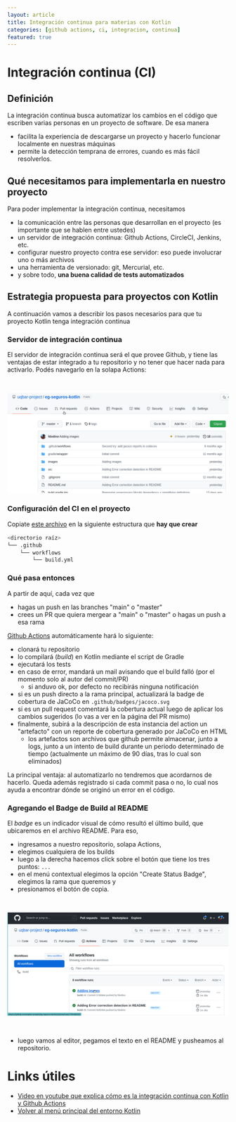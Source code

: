 ```yaml
---
layout: article
title: Integración continua para materias con Kotlin
categories: [github actions, ci, integracion, continua]
featured: true
---
```


# Integración continua (CI)

## Definición

La integración continua busca automatizar los cambios en el código que escriben varias personas en un proyecto de software. De esa manera

- facilita la experiencia de descargarse un proyecto y hacerlo funcionar localmente en nuestras máquinas
- permite la detección temprana de errores, cuando es más fácil resolverlos.

## Qué necesitamos para implementarla en nuestro proyecto

Para poder implementar la integración continua, necesitamos

- la comunicación entre las personas que desarrollan en el proyecto (es importante que se hablen entre ustedes)
- un servidor de integración continua: Github Actions, CircleCI, Jenkins, etc.
- configurar nuestro proyecto contra ese servidor: eso puede involucrar uno o más archivos
- una herramienta de versionado: git, Mercurial, etc.
- y sobre todo, **una buena calidad de tests automatizados**

## Estrategia propuesta para proyectos con Kotlin

A continuación vamos a describir los pasos necesarios para que tu proyecto Kotlin tenga integración continua

### Servidor de integración continua

El servidor de integración continua será el que provee Github, y tiene las ventajas de estar integrado a tu repositorio y no tener que hacer nada para activarlo. Podés navegarlo en la solapa Actions:

<br>
<!-- -->

![GH Actions - repo](/img/wiki/kotlin-ci-gh-actions-repo.gif)

<!-- -->

### Configuración del CI en el proyecto

Copiate [este archivo](./algo2.build.yml) en la siguiente estructura que **hay que crear**

```bash
<directorio raíz>
└── .github
    └── workflows
        └── build.yml
```

### Qué pasa entonces

A partir de aquí, cada vez que

* hagas un push en las branches "main" o "master"
* crees un PR que quiera mergear a "main" o "master" o hagas un push a esa rama

[Github Actions](https://docs.github.com/es/actions/learn-github-actions/understanding-github-actions) automáticamente hará lo siguiente:

- clonará tu repositorio
- lo compilará (_build_) en Kotlin mediante el script de Gradle
- ejecutará los tests
- en caso de error, mandará un mail avisando que el build falló (por el momento solo al autor del commit/PR)
  - si anduvo ok, por defecto no recibirás ninguna notificación
- si es un push directo a la rama principal, actualizará la badge de cobertura de JaCoCo en `.github/badges/jacoco.svg`
- si es un pull request comentará la cobertura actual luego de aplicar los cambios sugeridos (lo vas a ver en la página del PR mismo)
- finalmente, subirá a la descripción de esta instancia del action un "artefacto" con un reporte de cobertura generado por JaCoCo en HTML
  - los artefactos son archivos que github permite almacenar, junto a logs, junto a un intento de build durante un periodo determinado de tiempo (actualmente un máximo de 90 días, tras lo cual son eliminados)

La principal ventaja: al automatizarlo no tendremos que acordarnos de hacerlo. Queda además registrado si cada commit pasa o no, lo cual nos ayuda a encontrar dónde se originó un error en el código.

### Agregando el Badge de Build al README

El _badge_ es un indicador visual de cómo resultó el último build, que ubicaremos en el archivo README. Para eso, 

- ingresamos a nuestro repositorio, solapa Actions, 
- elegimos cualquiera de los builds 
- luego a la derecha hacemos click sobre el botón que tiene los tres puntos: `...`
- en el menú contextual elegimos la opción "Create Status Badge", elegimos la rama que queremos y
- presionamos el botón de copia. 

<br>
<!-- -->

![Kotlin CI - Crear status badge](/img/wiki/kotlin-ci-gh-actions-badge.gif)

<!-- -->
<br>

- luego vamos al editor, pegamos el texto en el README y pusheamos al repositorio.

# Links útiles

* [Video en youtube que explica cómo es la integración continua con Kotlin y Github Actions](https://youtu.be/B6W9QzOutkc)
* [Volver al menú principal del entorno Kotlin](kotlin-principal.html)
